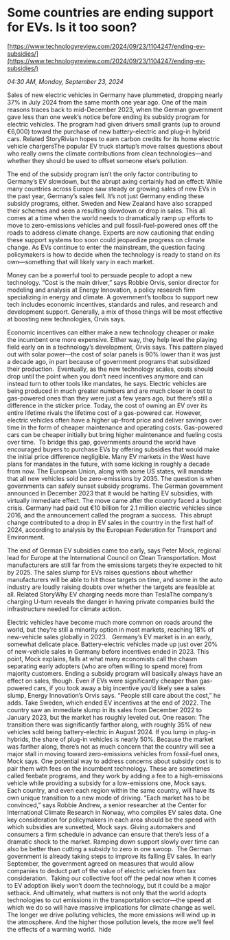# Some countries are ending support for EVs. Is it too soon?

[https://www.technologyreview.com/2024/09/23/1104247/ending-ev-subsidies/](https://www.technologyreview.com/2024/09/23/1104247/ending-ev-subsidies/)

*04:30 AM, Monday, September 23, 2024*

Sales of new electric vehicles in Germany have plummeted, dropping nearly 37% in July 2024 from the same month one year ago. One of the main reasons traces back to mid-December 2023, when the German government gave less than one week’s notice before ending its subsidy program for electric vehicles. The program had given drivers small grants (up to around €6,000) toward the purchase of new battery-electric and plug-in hybrid cars. Related StoryRivian hopes to earn carbon credits for its home electric vehicle chargersThe popular EV truck startup’s move raises questions about who really owns the climate contributions from clean technologies—and whether they should be used to offset someone else’s pollution.

The end of the subsidy program isn’t the only factor contributing to Germany’s EV slowdown, but the abrupt axing certainly had an effect: While many countries across Europe saw steady or growing sales of new EVs in the past year, Germany’s sales fell. It’s not just Germany ending these subsidy programs, either. Sweden and New Zealand have also scrapped their schemes and seen a resulting slowdown or drop in sales. This all comes at a time when the world needs to dramatically ramp up efforts to move to zero-emissions vehicles and pull fossil-fuel-powered ones off the roads to address climate change. Experts are now cautioning that ending these support systems too soon could jeopardize progress on climate change. As EVs continue to enter the mainstream, the question facing policymakers is how to decide when the technology is ready to stand on its own—something that will likely vary in each market.

Money can be a powerful tool to persuade people to adopt a new technology. “Cost is the main driver,” says Robbie Orvis, senior director for modeling and analysis at Energy Innovation, a policy research firm specializing in energy and climate. A government’s toolbox to support new tech includes economic incentives, standards and rules, and research and development support. Generally, a mix of those things will be most effective at boosting new technologies, Orvis says.

Economic incentives can either make a new technology cheaper or make the incumbent one more expensive. Either way, they help level the playing field early on in a technology’s development, Orvis says. This pattern played out with solar power—the cost of solar panels is 90% lower than it was just a decade ago, in part because of government programs that subsidized their production.  Eventually, as the new technology scales, costs should drop until the point when you don’t need incentives anymore and can instead turn to other tools like mandates, he says. Electric vehicles are being produced in much greater numbers and are much closer in cost to gas-powered ones than they were just a few years ago, but there’s still a difference in the sticker price. Today, the cost of owning an EV over its entire lifetime rivals the lifetime cost of a gas-powered car. However, electric vehicles often have a higher up-front price and deliver savings over time in the form of cheaper maintenance and operating costs. Gas-powered cars can be cheaper initially but bring higher maintenance and fueling costs over time.   To bridge this gap, governments around the world have encouraged buyers to purchase EVs by offering subsidies that would make the initial price difference negligible. Many EV markets in the West have plans for mandates in the future, with some kicking in roughly a decade from now. The European Union, along with some US states, will mandate that all new vehicles sold be zero-emissions by 2035. The question is when governments can safely sunset subsidy programs. The German government announced in December 2023 that it would be halting EV subsidies, with virtually immediate effect. The move came after the country faced a budget crisis. Germany had paid out €10 billion for 2.1 million electric vehicles since 2016, and the announcement called the program a success.  This abrupt change contributed to a drop in EV sales in the country in the first half of 2024, according to analysis by the European Federation for Transport and Environment.

The end of German EV subsidies came too early, says Peter Mock, regional lead for Europe at the International Council on Clean Transportation. Most manufacturers are still far from the emissions targets they’re expected to hit by 2025. The sales slump for EVs raises questions about whether manufacturers will be able to hit those targets on time, and some in the auto industry are loudly raising doubts over whether the targets are feasible at all. Related StoryWhy EV charging needs more than TeslaThe company’s charging U-turn reveals the danger in having private companies build the infrastructure needed for climate action.

Electric vehicles have become much more common on roads around the world, but they’re still a minority option in most markets, reaching 18% of new-vehicle sales globally in 2023.   Germany’s EV market is in an early, somewhat delicate place. Battery-electric vehicles made up just over 20% of new-vehicle sales in Germany before incentives ended in 2023. This point, Mock explains, falls at what many economists call the chasm separating early adopters (who are often willing to spend more) from majority customers. Ending a subsidy program will basically always have an effect on sales, though. Even if EVs were significantly cheaper than gas-powered cars, if you took away a big incentive you’d likely see a sales slump, Energy Innovation’s Orvis says. “People still care about the cost,” he adds. Take Sweden, which ended EV incentives at the end of 2022. The country saw an immediate slump in its sales from December 2022 to January 2023, but the market has roughly leveled out. One reason: The transition there was significantly farther along, with roughly 35% of new vehicles sold being battery-electric in August 2024. If you lump in plug-in hybrids, the share of plug-in vehicles is nearly 50%. Because the market was farther along, there’s not as much concern that the country will see a major stall in moving toward zero-emissions vehicles from fossil-fuel ones, Mock says. One potential way to address concerns about subsidy cost is to pair them with fees on the incumbent technology. These are sometimes called feebate programs, and they work by adding a fee to a high-emissions vehicle while providing a subsidy for a low-emissions one, Mock says.  Each country, and even each region within the same country, will have its own unique transition to a new mode of driving. “Each market has to be convinced,” says Robbie Andrew, a senior researcher at the Center for International Climate Research in Norway, who compiles EV sales data. One key consideration for policymakers in each area should be the speed with which subsidies are sunsetted, Mock says. Giving automakers and consumers a firm schedule in advance can ensure that there’s less of a dramatic shock to the market. Ramping down support slowly over time can also be better than cutting a subsidy to zero in one swoop.  The German government is already taking steps to improve its falling EV sales. In early September, the government agreed on measures that would allow companies to deduct part of the value of electric vehicles from tax consideration.  Taking our collective foot off the pedal now when it comes to EV adoption likely won’t doom the technology, but it could be a major setback. And ultimately, what matters is not only that the world adopts technologies to cut emissions in the transportation sector—the speed at which we do so will have massive implications for climate change as well. The longer we drive polluting vehicles, the more emissions will wind up in the atmosphere. And the higher those pollution levels, the more we’ll feel the effects of a warming world.  hide

